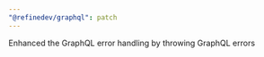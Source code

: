 ```yaml
---
"@refinedev/graphql": patch
---
```


Enhanced the GraphQL error handling by throwing GraphQL errors
